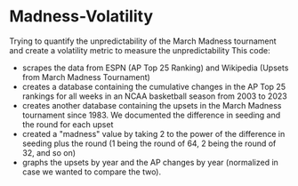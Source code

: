 # Madness-Volatility
Trying to quantify the unpredictability of the March Madness tournament and create a volatility metric to measure the unpredictability
This code:
- scrapes the data from ESPN (AP Top 25 Ranking) and Wikipedia (Upsets from March Madness Tournament)
- creates a database containing the cumulative changes in the AP Top 25 rankings for all weeks in an NCAA basketball season from 2003 to 2023
- creates another database containing the upsets in the March Madness tournament since 1983. We documented the difference in seeding and the round for each upset
- created a "madness" value by taking 2 to the power of the difference in seeding plus the round (1 being the round of 64, 2 being the round of 32, and so on)
- graphs the upsets by year and the AP changes by year (normalized in case we wanted to compare the two).


